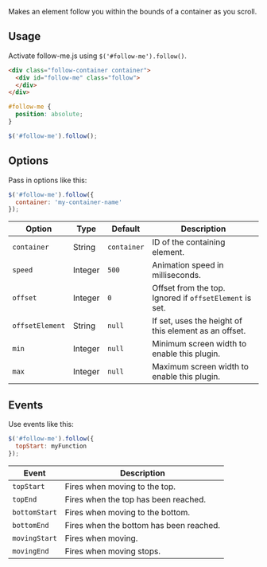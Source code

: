 Makes an element follow you within the bounds of a container as you scroll.

## Usage
Activate follow-me.js using `$('#follow-me').follow()`.

```html
<div class="follow-container container">
  <div id="follow-me" class="follow">
  </div>
</div>
```

```css
#follow-me {
  position: absolute;
}
```

```javascript
$('#follow-me').follow();
```

## Options
Pass in options like this:

```javascript
$('#follow-me').follow({
  container: 'my-container-name'
});
```

| Option          | Type    | Default     | Description                                             |
|-----------------|---------|-------------|---------------------------------------------------------|
| `container`     | String  | `container` | ID of the containing element.                           |
| `speed`         | Integer | `500`       | Animation speed in milliseconds.                        |
| `offset`        | Integer | `0`         | Offset from the top. Ignored if `offsetElement` is set. |
| `offsetElement` | String  | `null`      | If set, uses the height of this element as an offset.   |
| `min`           | Integer | `null`      | Minimum screen width to enable this plugin.             |
| `max`           | Integer | `null`      | Maximum screen width to enable this plugin.             |


## Events
Use events like this:

```javascript
$('#follow-me').follow({
  topStart: myFunction
});
```

| Event         | Description                             |
|---------------|-----------------------------------------|
| `topStart`    | Fires when moving to the top.           |
| `topEnd`      | Fires when the top has been reached.    |
| `bottomStart` | Fires when moving to the bottom.        |
| `bottomEnd`   | Fires when the bottom has been reached. |
| `movingStart` | Fires when moving.                      |
| `movingEnd`   | Fires when moving stops.                |

